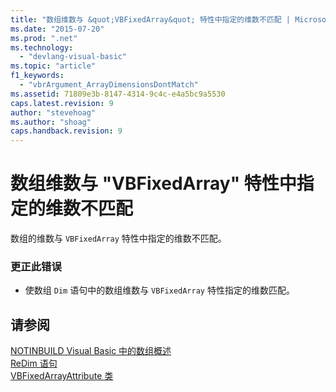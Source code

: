 ```yaml
---
title: "数组维数与 &quot;VBFixedArray&quot; 特性中指定的维数不匹配 | Microsoft Docs"
ms.date: "2015-07-20"
ms.prod: ".net"
ms.technology: 
  - "devlang-visual-basic"
ms.topic: "article"
f1_keywords: 
  - "vbrArgument_ArrayDimensionsDontMatch"
ms.assetid: 71809e3b-8147-4314-9c4c-e4a5bc9a5530
caps.latest.revision: 9
author: "stevehoag"
ms.author: "shoag"
caps.handback.revision: 9
---
```

# 数组维数与 &quot;VBFixedArray&quot; 特性中指定的维数不匹配
数组的维数与 `VBFixedArray` 特性中指定的维数不匹配。  
  
### 更正此错误  
  
-   使数组 `Dim` 语句中的数组维数与 `VBFixedArray` 特性指定的维数匹配。  
  
## 请参阅  
 [NOTINBUILD Visual Basic 中的数组概述](http://msdn.microsoft.com/zh-cn/ca50e2f2-b4d2-4c57-9169-9abbcc3392d8)   
 [ReDim 语句](../../visual-basic/language-reference/statements/redim-statement.md)   
 [VBFixedArrayAttribute 类](http://msdn.microsoft.com/zh-cn/7b7e9ef6-2854-4114-892e-e7ae45dd0b49)